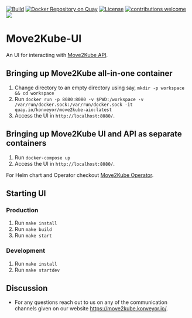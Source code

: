 [![Build](https://github.com/konveyor/move2kube-ui/workflows/Build/badge.svg "Github Actions")](https://github.com/konveyor/move2kube-ui/actions?query=workflow%3ABuild)
[![Docker Repository on Quay](https://quay.io/repository/konveyor/move2kube-ui/status "Docker Repository on Quay")](https://quay.io/repository/konveyor/move2kube-ui)
[![License](https://img.shields.io/:license-apache-blue.svg)](https://www.apache.org/licenses/LICENSE-2.0.html)
[![contributions welcome](https://img.shields.io/badge/contributions-welcome-brightgreen.svg?style=flat)](https://github.com/konveyor/move2kube-ui/pulls)
[<img src="https://img.shields.io/badge/slack-konveyor/move2kube-green.svg?logo=slack">](https://kubernetes.slack.com/archives/CR85S82A2)

# Move2Kube-UI

An UI for interacting with [Move2Kube API](https://github.com/konveyor/move2kube-api).

## Bringing up Move2Kube all-in-one container

1. Change directory to an empty directory using say, `mkdir -p workspace && cd workspace`
1. Run `docker run -p 8080:8080 -v $PWD:/workspace -v /var/run/docker.sock:/var/run/docker.sock -it quay.io/konveyor/move2kube-aio:latest`
1. Access the UI in `http://localhost:8080/`.

## Bringing up Move2Kube UI and API as separate containers

1. Run `docker-compose up`
1. Access the UI in `http://localhost:8080/`.

For Helm chart and Operator checkout [Move2Kube Operator](https://github.com/konveyor/move2kube-operator).

## Starting UI

### Production

1. Run `make install`
1. Run `make build`
1. Run `make start`

### Development

1. Run `make install`
1. Run `make startdev`

## Discussion

* For any questions reach out to us on any of the communication channels given on our website https://move2kube.konveyor.io/.
